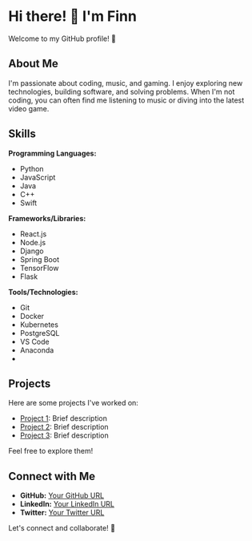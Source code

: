 # Hi there! 👋 I'm Finn

Welcome to my GitHub profile! 🚀

## About Me

I'm passionate about coding, music, and gaming. I enjoy exploring new technologies, building software, and solving problems. When I'm not coding, you can often find me listening to music or diving into the latest video game.

## Skills

**Programming Languages:**
- Python
- JavaScript
- Java
- C++
- Swift

**Frameworks/Libraries:**
- React.js
- Node.js
- Django
- Spring Boot
- TensorFlow
- Flask

**Tools/Technologies:**
- Git
- Docker
- Kubernetes
- PostgreSQL
- VS Code
- Anaconda
- 


## Projects

Here are some projects I've worked on:

- [Project 1](link): Brief description
- [Project 2](link): Brief description
- [Project 3](link): Brief description

Feel free to explore them!

## Connect with Me

- **GitHub:** [Your GitHub URL](link)
- **LinkedIn:** [Your LinkedIn URL](link)
- **Twitter:** [Your Twitter URL](link)

Let's connect and collaborate! 🌟
